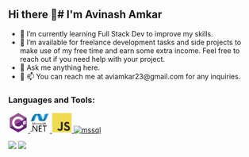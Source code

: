 ## Hi there 👋# I'm  Avinash Amkar




<ul>
<li>🌱 I’m currently learning Full Stack Dev to improve my  skills.</li>
<li>🤝 I’m available for freelance development tasks and side projects to make use of my free time and earn some extra income. Feel free to reach out if you need help with your project.</li>
<li>💬 Ask me anything here.</li>
<li>💬 📫 You can reach me at aviamkar23@gmail.com for any inquiries.</li>
</ul>

<h3 align="left">Languages and Tools:</h3>
<p align="left"> <a href="https://www.w3schools.com/cs/" target="_blank" rel="noreferrer"> <img src="https://raw.githubusercontent.com/devicons/devicon/master/icons/csharp/csharp-original.svg" alt="csharp" width="40" height="40"/> </a> <a href="https://dotnet.microsoft.com/" target="_blank" rel="noreferrer"> <img src="https://raw.githubusercontent.com/devicons/devicon/master/icons/dot-net/dot-net-original-wordmark.svg" alt="dotnet" width="40" height="40"/> </a> <a href="https://developer.mozilla.org/en-US/docs/Web/JavaScript" target="_blank" rel="noreferrer"> <img src="https://raw.githubusercontent.com/devicons/devicon/master/icons/javascript/javascript-original.svg" alt="javascript" width="40" height="40"/> </a> <a href="https://www.microsoft.com/en-us/sql-server" target="_blank" rel="noreferrer"> <img src="https://www.svgrepo.com/show/303229/microsoft-sql-server-logo.svg" alt="mssql" width="40" height="40"/> </a> </p>

<img src="https://github-readme-stats.vercel.app/api?username=ambya97&amp;show_icons=true&amp&amp;theme=dark" style="max-width: 100%;">
<img src="https://github-readme-stats.vercel.app/api/top-langs/?username=ambya97&amp;size_weight=0.5&amp;count_weight=0.5" style="max-width: 100%; alt="Top Langs"">

